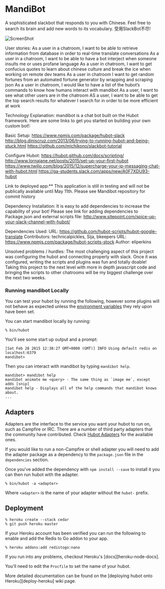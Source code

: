 # MandiBot
A sophisticated slackbot that responds to you with Chinese. Feel free to search its brain and add new words to its vocabulary. 受用SlackBot不尽!


![ScreenShot](Desktop/mandibot_demo.png "Demo")

User stories:
As a user in a chatroom, I want to be able to retrieve information from database in order to real-time translate conversations
As a user in a chatroom, I want to be able to have a bot interject when someone insults me or uses profane language
As a user in chatroom, I want to get confucius quotes to learn about chinese culture and break the ice when working on remote dev teams
As a user in chatroom I want to get random fortunes from an automated fortune generator by wrapping and scraping json
As a user in chatroom, I would like to have a list of the hubot’s commands to know how humans interact with mandibot
As a user, I want to see what other users are in the chatroom
AS a user, I want to be able to get the top search results for whatever I search for in order to be more efficient at work

Technology Explanation: mandibot is a chat bot built on the Hubot framework. Here are some links to get you started on building your own custom bot!:

Basic Setup:
https://www.npmjs.com/package/hubot-slack
http://blog.diniscruz.com/2013/06/trying-to-running-hubot-and-being-stuck.html
https://github.com/michikono/slackbot-tutorial

Configure Hubot:
https://hubot.github.com/docs/scripting/
http://www.lornajane.net/posts/2015/set-up-your-first-hubot
https://www.twilio.com/blog/2015/12/supercharge-your-ip-messaging-chat-with-hubot.html
https://ga-students.slack.com/apps/new/A0F7XDU93-hubot

Link to deployed app:** This application is still in testing and will not be publically available until May 11th. Please see Mandibot repository for commit history

Dependency Installation: It is easy to add dependencies to increase the capability of your bot! Please see link for adding dependencies to Package.json and external scripts file:
http://www.sitepoint.com/spice-up-your-slack-channel-with-hubot/

Dependencies Used:
URL: https://github.com/hubot-scripts/hubot-google-translate            Contributors: technicalpickles, Sija, bkeepers
URL: https://www.npmjs.com/package/hubot-scripts-stock                  Author: eliperkins

Unsolved problems / hurdles:
The most challenging aspect of this project was configuring the hubot and connecting properly with slack. Once it was configured, writing the scripts and plugins was fun and totally doable! Taking this project to the next level with more in depth javascript code and bringing the scripts to other chatrooms will be my biggest challenge over the next two weeks.

### Running mandibot Locally

You can test your hubot by running the following, however some plugins will not
behave as expected unless the [environment variables](#configuration) they rely
upon have been set.

You can start mandibot locally by running:

    % bin/hubot

You'll see some start up output and a prompt:

    [Sat Feb 28 2015 12:38:27 GMT+0000 (GMT)] INFO Using default redis on localhost:6379
    mandibot>

Then you can interact with mandibot by typing `mandibot help`.

    mandibot> mandibot help
    mandibot animate me <query> - The same thing as `image me`, except adds [snip]
    mandibot help - Displays all of the help commands that mandibot knows about.
    ...

## Adapters

Adapters are the interface to the service you want your hubot to run on, such
as Campfire or IRC. There are a number of third party adapters that the
community have contributed. Check [Hubot Adapters][hubot-adapters] for the
available ones.

If you would like to run a non-Campfire or shell adapter you will need to add
the adapter package as a dependency to the `package.json` file in the
`dependencies` section.

Once you've added the dependency with `npm install --save` to install it you
can then run hubot with the adapter.

    % bin/hubot -a <adapter>

Where `<adapter>` is the name of your adapter without the `hubot-` prefix.

[hubot-adapters]: https://github.com/github/hubot/blob/master/docs/adapters.md

## Deployment

    % heroku create --stack cedar
    % git push heroku master

If your Heroku account has been verified you can run the following to enable
and add the Redis to Go addon to your app.

    % heroku addons:add redistogo:nano

If you run into any problems, checkout Heroku's [docs][heroku-node-docs].

You'll need to edit the `Procfile` to set the name of your hubot.

More detailed documentation can be found on the [deploying hubot onto
Heroku][deploy-heroku] wiki page.
